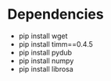 # Dependencies
+ pip install wget
+ pip install timm==0.4.5
+ pip install pydub
+ pip install numpy
+ pip install librosa
